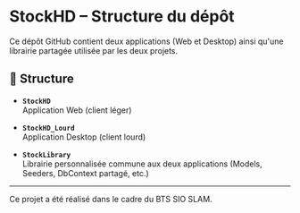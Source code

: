 # StockHD – Structure du dépôt

Ce dépôt GitHub contient deux applications (Web et Desktop) ainsi qu'une librairie partagée utilisée par les deux projets.

## 📁 Structure

- **`StockHD`**  
  Application Web (client léger)

- **`StockHD_Lourd`**  
  Application Desktop (client lourd)

- **`StockLibrary`**  
  Librairie personnalisée commune aux deux applications (Models, Seeders, DbContext partagé, etc.)

---

Ce projet a été réalisé dans le cadre du BTS SIO SLAM.
